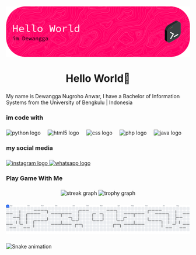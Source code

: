 ![Dewangga](pic/github-header-banner.png)

<h1 align="center">Hello World👋</h1>

###

<p align="left">My name is Dewangga Nugroho Anwar, I have a Bachelor of Information Systems from the University of Bengkulu | Indonesia</p>

###

<h3 align="left">im code with</h3>

###

<div align="left">
  <img src="https://skillicons.dev/icons?i=py" height="60" alt="python logo"  />
  <img width="12" />
  <img src="https://cdn.jsdelivr.net/gh/devicons/devicon/icons/html5/html5-original.svg" height="60" alt="html5 logo"  />
  <img width="12" />
  <img src="https://cdn.jsdelivr.net/gh/devicons/devicon/icons/css3/css3-original.svg" height="60" alt="css logo"  />
  <img width="12" />
  <img src="https://cdn.jsdelivr.net/gh/devicons/devicon/icons/php/php-original.svg" height="60" alt="php logo"  />
  <img width="12" />
  <img src="https://cdn.jsdelivr.net/gh/devicons/devicon/icons/java/java-original.svg" height="60" alt="java logo"  />
</div>

###

<h3 align="left">my social media</h3>

###

<div align="left">
  <a href="https://www.instagram.com/kaz_uuuuma?igsh=d2RoaTVtam92bHUy" target="_blank">
    <img src="https://raw.githubusercontent.com/maurodesouza/profile-readme-generator/master/src/assets/icons/social/instagram/default.svg" width="45" height="33" alt="instagram logo"  />
  </a>
  <a href="https://wa.me/083846736458" target="_blank">
    <img src="https://raw.githubusercontent.com/maurodesouza/profile-readme-generator/master/src/assets/icons/social/whatsapp/default.svg" width="45" height="33" alt="whatsapp logo"  />
  </a>
</div>

###

<h3 align="left">Play Game With Me</h3>

###

<div align="center">
  <img src="https://streak-stats.demolab.com?user=Kazuuuma-jpg&locale=en&mode=daily&theme=dracula&hide_border=false&border_radius=5&order=3" height="150" alt="streak graph"  />
  <img src="https://github-profile-trophy.vercel.app?username=Kazuuuma-jpg&theme=dracula&column=-1&row=1&margin-w=8&margin-h=8&no-bg=false&no-frame=false&order=4" height="150" alt="trophy graph"  />
</div>

###

<picture>
  <source media="(prefers-color-scheme: dark)" srcset="https://raw.githubusercontent.com/Kazuuuma-jpg/Kazuuuma-jpg/output/pacman-contribution-graph-dark.svg">
  <source media="(prefers-color-scheme: light)" srcset="https://raw.githubusercontent.com/Kazuuuma-jpg/Kazuuuma-jpg/output/pacman-contribution-graph.svg">
  <img alt="pacman contribution graph" src="https://raw.githubusercontent.com/Kazuuuma-jpg/Kazuuuma-jpg/output/pacman-contribution-graph.svg">
</picture>

###

<img src="https://raw.githubusercontent.com/Kazuuuma-jpg/Kazuuuma-jpg/output/snake.svg" alt="Snake animation" />

###
